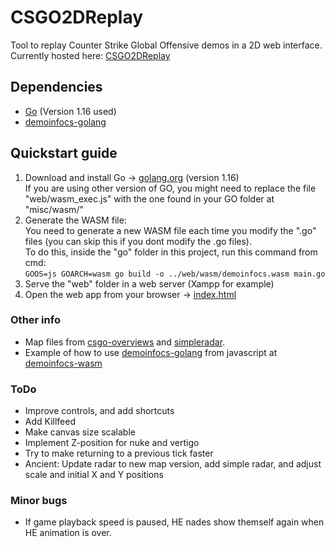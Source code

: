 # CSGO2DReplay
Tool to replay Counter Strike Global Offensive demos in a 2D web interface.  
Currently hosted here: [CSGO2DReplay](https://csgo2dreplay.firebaseapp.com/)

## Dependencies
- [Go](https://golang.org/dl/) (Version 1.16 used)
- [demoinfocs-golang](https://github.com/markus-wa/demoinfocs-golang)

## Quickstart guide
1. Download and install Go -> [golang.org](https://golang.org/dl/) (version 1.16)  
If you are using other version of GO, you might need to replace the file "web/wasm_exec.js" with the one found in your GO folder at "misc/wasm/"
2. Generate the WASM file:  
You need to generate a new WASM file each time you modify the ".go" files (you can skip this if you dont modify the .go files).  
To do this, inside the "go" folder in this project, run this command from cmd:   
`GOOS=js GOARCH=wasm go build -o ../web/wasm/demoinfocs.wasm main.go`
3. Serve the "web" folder in a web server (Xampp for example)
4. Open the web app from your browser -> [index.html](http://localhost/CSGO2DReplay/web/index.html)

### Other info
- Map files from [csgo-overviews](https://github.com/zoidbergwill/csgo-overviews) and [simpleradar](https://readtldr.gg/simpleradar).
- Example of how to use [demoinfocs-golang](https://github.com/markus-wa/demoinfocs-golang) from javascript at [demoinfocs-wasm](https://github.com/markus-wa/demoinfocs-wasm)

### ToDo
- Improve controls, and add shortcuts
- Add Killfeed
- Make canvas size scalable
- Implement Z-position for nuke and vertigo
- Try to make returning to a previous tick faster
- Ancient: Update radar to new map version, add simple radar, and adjust scale and initial X and Y positions

### Minor bugs
- If game playback speed is paused, HE nades show themself again when HE animation is over.
